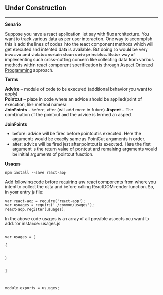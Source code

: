 ## Under Construction 
---

**Senario**

Suppose you have a react application, let say with flux architecture. You want to track various data as per user interaction. One way to accomplish this is add the lines of codes into the react component methods which will get executed and intented data is available. But doing so would be very invasive and violates certain clean code principles. Better way of implementing such cross-cutting concern like collecting data from various methods within react component specification is through [Aspect Oriented Programming](https://en.wikipedia.org/wiki/Aspect-oriented_programming) approach. 

**Terms**

  **Advice** –  module of code to be executed (additional behavior you want to apply)  
  **Pointcut** – place in code where an advice should be applied(point of execution, like method names)  
  **JoinPoints** - before, after (will add more in future)
  **Aspect** – The combination of the pointcut and the advice is termed an aspect

**JoinPoints**
* before: advice will be fired before pointcut is executed. Here the arguments would be exactly same as PointCut arguments in order.
* after: advice will be fired just after pointcut is executed. Here the first argument is the return value of pointcut and remaining arguments would be initial arguments of pointcut function.

**Usages**

```npm install --save react-aop```

Add following code before requiring any react components from where you intent to collect the data and before calling ReactDOM.render function. So, in your entry js file:
```
var react-aop = require('react-aop');
var usuages = require('./common/usages');
react-aop.register(usuages);
```

In the above code usages is an array of all possible aspects you want to add. for instance: usages.js

```

var usages = [

{


}


]



module.exports = usuages;
```

